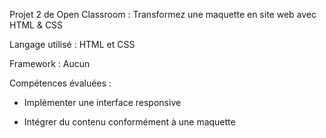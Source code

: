 Projet 2 de Open Classroom : Transformez une maquette en site web avec HTML & CSS

Langage utilisé :  HTML et CSS

Framework : Aucun

Compétences évaluées :

- Implémenter une interface responsive

- Intégrer du contenu conformément à une maquette
